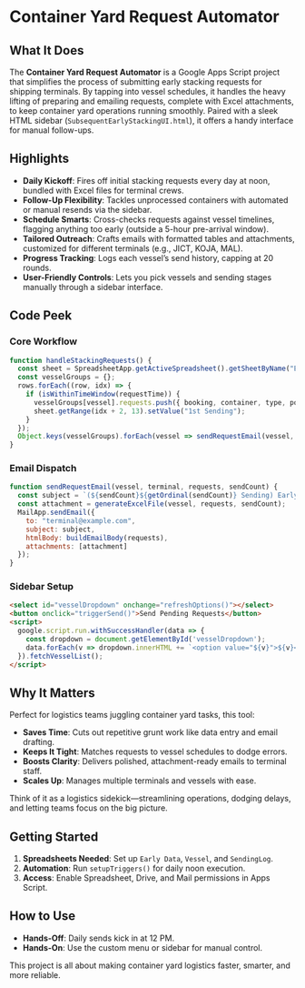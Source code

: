 # Container Yard Request Automator

## What It Does
The **Container Yard Request Automator** is a Google Apps Script project that simplifies the process of submitting early stacking requests for shipping terminals. By tapping into vessel schedules, it handles the heavy lifting of preparing and emailing requests, complete with Excel attachments, to keep container yard operations running smoothly. Paired with a sleek HTML sidebar (`SubsequentEarlyStackingUI.html`), it offers a handy interface for manual follow-ups.

## Highlights
- **Daily Kickoff**: Fires off initial stacking requests every day at noon, bundled with Excel files for terminal crews.
- **Follow-Up Flexibility**: Tackles unprocessed containers with automated or manual resends via the sidebar.
- **Schedule Smarts**: Cross-checks requests against vessel timelines, flagging anything too early (outside a 5-hour pre-arrival window).
- **Tailored Outreach**: Crafts emails with formatted tables and attachments, customized for different terminals (e.g., JICT, KOJA, MAL).
- **Progress Tracking**: Logs each vessel’s send history, capping at 20 rounds.
- **User-Friendly Controls**: Lets you pick vessels and sending stages manually through a sidebar interface.

## Code Peek
### Core Workflow
```javascript
function handleStackingRequests() {
  const sheet = SpreadsheetApp.getActiveSpreadsheet().getSheetByName("Early Data");
  const vesselGroups = {};
  rows.forEach((row, idx) => {
    if (isWithinTimeWindow(requestTime)) {
      vesselGroups[vessel].requests.push({ booking, container, type, pod, weight, gate });
      sheet.getRange(idx + 2, 13).setValue("1st Sending");
    }
  });
  Object.keys(vesselGroups).forEach(vessel => sendRequestEmail(vessel, terminal, vesselGroups[vessel].requests, 1));
}
```

### Email Dispatch
```javascript
function sendRequestEmail(vessel, terminal, requests, sendCount) {
  const subject = `(${sendCount}${getOrdinal(sendCount)} Sending) Early Stacking Request - ${vessel}`;
  const attachment = generateExcelFile(vessel, requests, sendCount);
  MailApp.sendEmail({
    to: "terminal@example.com",
    subject: subject,
    htmlBody: buildEmailBody(requests),
    attachments: [attachment]
  });
}
```

### Sidebar Setup
```html
<select id="vesselDropdown" onchange="refreshOptions()"></select>
<button onclick="triggerSend()">Send Pending Requests</button>
<script>
  google.script.run.withSuccessHandler(data => {
    const dropdown = document.getElementById('vesselDropdown');
    data.forEach(v => dropdown.innerHTML += `<option value="${v}">${v}</option>`);
  }).fetchVesselList();
</script>
```

## Why It Matters
Perfect for logistics teams juggling container yard tasks, this tool:
- **Saves Time**: Cuts out repetitive grunt work like data entry and email drafting.
- **Keeps It Tight**: Matches requests to vessel schedules to dodge errors.
- **Boosts Clarity**: Delivers polished, attachment-ready emails to terminal staff.
- **Scales Up**: Manages multiple terminals and vessels with ease.

Think of it as a logistics sidekick—streamlining operations, dodging delays, and letting teams focus on the big picture.

## Getting Started
1. **Spreadsheets Needed**: Set up `Early Data`, `Vessel`, and `SendingLog`.
2. **Automation**: Run `setupTriggers()` for daily noon execution.
3. **Access**: Enable Spreadsheet, Drive, and Mail permissions in Apps Script.

## How to Use
- **Hands-Off**: Daily sends kick in at 12 PM.
- **Hands-On**: Use the custom menu or sidebar for manual control.

This project is all about making container yard logistics faster, smarter, and more reliable.
